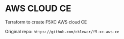# AWS CLOUD CE

Terraform to create F5XC AWS cloud CE

Original repo: `https://github.com/cklewar/f5-xc-aws-ce`



